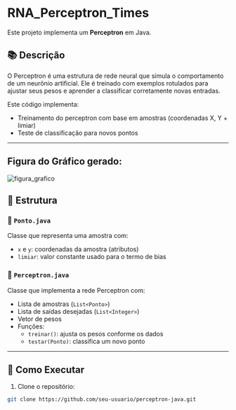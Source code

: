 # RNA_Perceptron_Times

Este projeto implementa um **Perceptron** em Java.

## 📚 Descrição

O Perceptron é uma estrutura de rede neural que simula o comportamento de um neurônio artificial. Ele é treinado com exemplos rotulados para ajustar seus pesos e aprender a classificar corretamente novas entradas.

Este código implementa:
- Treinamento do perceptron com base em amostras (coordenadas X, Y + limiar)
- Teste de classificação para novos pontos

---

## Figura do Gráfico gerado: 

![figura_grafico](https://github.com/user-attachments/assets/b7da3efa-c76f-49a4-a6bc-ab4e96a92f2a)

## 🧩 Estrutura

### 📁 `Ponto.java`
Classe que representa uma amostra com:
- `x` e `y`: coordenadas da amostra (atributos)
- `limiar`: valor constante usado para o termo de bias

### 📁 `Perceptron.java`
Classe que implementa a rede Perceptron com:
- Lista de amostras (`List<Ponto>`)
- Lista de saídas desejadas (`List<Integer>`)
- Vetor de pesos
- Funções:
  - `treinar()`: ajusta os pesos conforme os dados
  - `testar(Ponto)`: classifica um novo ponto

---

## 🚀 Como Executar

1. Clone o repositório:
```bash
git clone https://github.com/seu-usuario/perceptron-java.git
